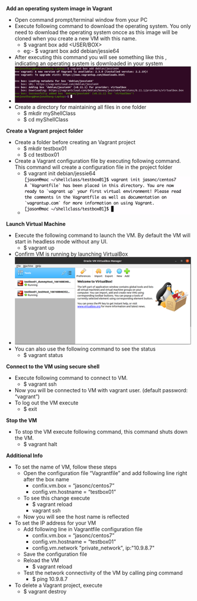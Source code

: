 **Add an operating system image in Vagrant**

- Open command prompt/terminal window from your PC
- Execute following command to download the operating system. You only need to download the operating system oncce as this image will be cloned when you create a new VM with this name.
  - $ vagrant box add <USER/BOX>
  - eg:- $ vagrant box add debian/jessie64
- After executing this command you will see something like this , indicating an operating system is downloaded in your system
-  <img src= https://github.com/IEEEProjectsBengaluru/ShellScripting/blob/main/Create%20a%20Virtual%20Machine/Screenshot%20from%202022-08-28%2017-03-30.png>
- Create a directory for maintaining all files in one folder
  - $ mkdir myShellClass
  - $ cd myShellClass

**Create a Vagrant project folder**

- Create a folder before creating an Vagrant project
  - $ mkdir testbox01
  - $ cd testbox01
- Create a Vagrant configuration file by executing following command. This command will create a configuration file in the project folder
  - $ vagrant init debian/jessie64
  - <img src= https://github.com/IEEEProjectsBengaluru/ShellScripting/blob/main/Create%20a%20Virtual%20Machine/Screenshot%20from%202022-08-28%2017-26-42.png>

**Launch Virtual Machine**

- Execute the following command to launch the VM. By default the VM will start in headless mode without any UI.
  - $ vagrant up
- Confirm VM is running by launching VirtualBox
- <img src= https://github.com/IEEEProjectsBengaluru/ShellScripting/blob/main/Create%20a%20Virtual%20Machine/Screenshot%20from%202022-08-28%2017-44-20.png>
- You can also use the following command to see the status
  - $ vagrant status


**Connect to the VM using secure shell**

- Execute following command to connect to VM.
  - $ vagrant ssh
- Now you will be connected to VM with vagrant user. (default password: “vagrant”)
- To log out the VM execute
  - $ exit


**Stop the VM**

- To stop the VM execute following command, this command shuts down the VM.
  - $ vagrant halt


**Additional Info**

- To set the name of VM, follow these steps
  - Open the configuration file “Vagrantfile” and add following line right after the box name
    - confix.vm.box = “jasonc/centos7”
    - config.vm.hostname = “testbox01”
  - To see this change execute
    - $ vagrant reload
    - vagrant ssh
  - Now you will see the host name is reflected
- To set the IP address for your VM
  - Add following line in Vagrantfile configuration file
    - confix.vm.box = “jasonc/centos7”
    - config.vm.hostname = “testbox01”
    - config.vm.network "private\_network", ip:"10.9.8.7"
  - Save the configuration file
  - Reload the VM
    - $ vagrant reload
  - Test the network connectivity of the VM by calling ping command
    - $ ping 10.9.8.7
- To delete a Vagrant project, execute
  - $ vagrant destroy

